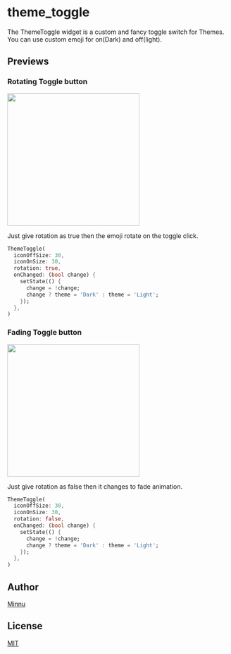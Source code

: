 # theme_toggle

The ThemeToggle widget is a custom and fancy toggle switch for Themes. You can use custom emoji for on(Dark) and off(light).

## Previews

### Rotating Toggle button

<img src="https://media.giphy.com/media/UUSIL89F8OMp2ZWMHL/giphy.gif"  height=300/>

Just give rotation as true then the emoji rotate on the toggle click.

```dart
ThemeToggle(
  iconOffSize: 30,
  iconOnSize: 30,
  rotation: true,
  onChanged: (bool change) {
    setState(() {
      change = !change;
      change ? theme = 'Dark' : theme = 'Light';
    });
  },
)
```

### Fading Toggle button

<img src="https://media.giphy.com/media/ejCfd2JVNZbUUuyyDl/giphy.gif" height=300/>

Just give rotation as false then it changes to fade animation.

```dart
ThemeToggle(
  iconOffSize: 30,
  iconOnSize: 30,
  rotation: false,
  onChanged: (bool change) {
    setState(() {
      change = !change;
      change ? theme = 'Dark' : theme = 'Light';
    });
  },
)
```

## Author

[Minnu](https://github.com/yahu1031/)

## License

[MIT](https://github.com/yahu1031/theme-toggle/blob/main/LICENSE)
